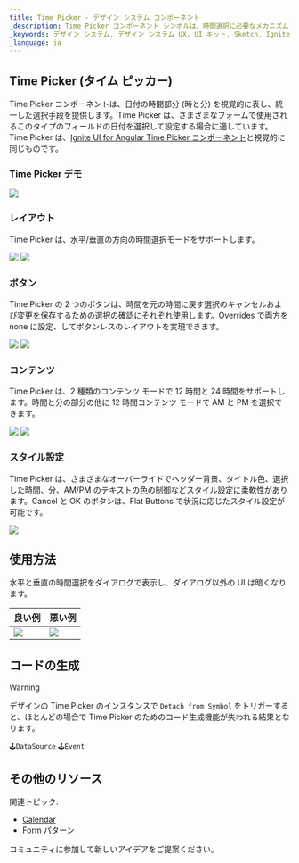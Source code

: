 ```yaml
---
title: Time Picker - デザイン システム コンポーネント
_description: Time Picker コンポーネント シンボルは、時間選択に必要なメカニズムを提供する時間のビジュアル表現として使用します。
_keywords: デザイン システム, デザイン システム UX, UI キット, Sketch, Ignite UI for Angular, Sketch to Angular, Angular, Angular デザイン システム, Sketch からコードをエクスポート, Angular 用のデザイン キット, Sketch HTML, Sketch to HTML, Sketch UI キット
_language: ja
---
```


## Time Picker (タイム ピッカー)

Time Picker コンポーネントは、日付の時間部分 (時と分) を視覚的に表し、統一した選択手段を提供します。Time Picker は、さまざまなフォームで使用されるこのタイプのフィールドの日付を選択して設定する場合に適しています。Time Picker は、[Ignite UI for Angular Time Picker コンポーネント](https://jp.infragistics.com/products/ignite-ui-angular/angular/components/time_picker.html)と視覚的に同じものです。

### Time Picker デモ

<img class="responsive-img" src="../images/timepicker_demo.png" srcset="../images/timepicker_demo@2x.png 2x" />

### レイアウト

Time Picker は、水平/垂直の方向の時間選択モードをサポートします。

<img class="responsive-img" src="../images/timepicker_horizontal.png" srcset="../images/timepicker_horizontal@2x.png 2x" />
<img class="responsive-img" src="../images/timepicker_vertical.png" srcset="../images/timepicker_vertical@2x.png 2x" />

### ボタン

Time Picker の 2 つのボタンは、時間を元の時間に戻す選択のキャンセルおよび変更を保存するための選択の確認にそれぞれ使用します。Overrides で両方を none に設定、してボタンレスのレイアウトを実現できます。

<img class="responsive-img" src="../images/timepicker_buttons.png" srcset="../images/timepicker_buttons@2x.png 2x" />
<img class="responsive-img" src="../images/timepicker_nobuttons.png" srcset="../images/timepicker_nobuttons@2x.png 2x" />

### コンテンツ

Time Picker は、2 種類のコンテンツ モードで 12 時間と 24 時間をサポートします。時間と分の部分の他に 12 時間コンテンツ モードで AM と PM を選択できます。

<img class="responsive-img" src="../images/timepicker_12.png" srcset="../images/timepicker_12@2x.png 2x" />
<img class="responsive-img" src="../images/timepicker_24.png" srcset="../images/timepicker_24@2x.png 2x" />

### スタイル設定

Time Picker は、さまざまなオーバーライドでヘッダー背景、タイトル色、選択した時間、分、AM/PM のテキストの色の制御などスタイル設定に柔軟性があります。Cancel と OK のボタンは、Flat Buttons で状況に応じたスタイル設定が可能です。

<img class="responsive-img" src="../images/timepicker_styling.png" srcset="../images/timepicker_styling@2x.png 2x" />

## 使用方法

水平と垂直の時間選択をダイアログで表示し、ダイアログ以外の UI は暗くなります。

| 良い例                                                                                     |悪い例                                                                                      |
| -------------------------------------------------------------------------------------- | ------------------------------------------------------------------------------------------ |
| <img class="responsive-img" src="../images/timepicker_do1.png" srcset="../images/timepicker_do1@2x.png 2x" />|<img class="responsive-img" src="../images/timepicker_dont1.png" srcset="../images/timepicker_dont1@2x.png 2x" /> |

## コードの生成

> [!WARNING]
> デザインの Time Picker のインスタンスで `Detach from Symbol` をトリガーすると、ほとんどの場合で Time Picker のためのコード生成機能が失われる結果となります。

`🕹️DataSource`
`🕹️Event`

## その他のリソース

関連トピック:

- [Calendar](calendar.md)
- [Form パターン](../patterns/form.md)
  <div class="divider--half"></div>

コミュニティに参加して新しいアイデアをご提案ください。


